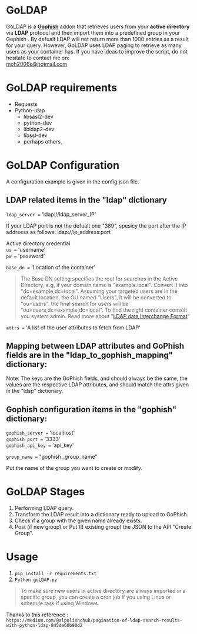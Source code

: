 # GoLDAP

GoLDAP is a **[Gophish](https://getgophish.com/)** addon that retrieves users from your **active directory** via **LDAP** protocol and then import them into a predefined group in your Gophish . By defualt LDAP will not return more than 1000 entries as a result for your query. However, GoLDAP uses LDAP paging to retrieve as many users as your container has. If you have ideas to improve the script, do not hesitate to contact me on:  
moh2006s@hotmail.com


# GoLDAP requirements 
 - Requests 
 - Python-ldap 
	 - libsasl2-dev 
	 - python-dev 
	 - libldap2-dev 
	 - libssl-dev
	 - perhaps others. 
 
# GoLDAP Configuration

A configuration example is given in the config.json file.

## LDAP related items in the "ldap" dictionary

`ldap_server =` 'ldap://ldap_server_IP'  

If your LDAP port is not the defualt one "389", spesicy the port after the IP addreess as follows:  ldap://ip_address:port

Active directory credential  
`us =`  'username'  
`pw =` 'password'  


`base_dn =`  'Location of the container'

>  The Base DN setting specifies the root for searches in the Active
> Directory, e.g, if your domain name is "example.local". Convert it
> into  "dc=example,dc=local". Assuming your  targeted users are in the
> default location, the OU named "Users", it will be converted  to
> "ou=users". the final search for users will be
> "ou=users,dc=example,dc=local". To find the right container consult you
> system admin. Read more about "[LDAP data Interchange
> Format](http://en.wikipedia.org/wiki/LDAP_Data_Interchange_Format)"

`attrs =`    'A list of the user attributes to fetch from LDAP'

## Mapping between LDAP attributes and GoPhish fields are in the "ldap_to_gophish_mapping" dictionary:

Note: The keys are the GoPhish fields, and should always be the same, the values are the respective
LDAP attributes, and should match the attrs given in the "ldap" dictionary.

## Gophish configuration items in the "gophish" dictionary:

`gophish_server =` 'localhost'  
`gophish_port =` '3333'  
`gophish_api_key =` 'api_key'  

`group_name =` "gophish _group_name"  

Put the name of the group you want to create or modify.  
 
# GoLDAP Stages

1. Performing LDAP query.
2. Transform the LDAP result into a dictionary ready to upload to GoPhish.
3. Check if a group with the given name already exists.
4. Post (if new group) or Put (if existing group) the JSON to the API "Create Group".

# Usage

1. `pip install -r requirements.txt`
2. `Python goLDAP.py`  

> To make sure new users in active directory are always imported in a
> specific group, you can create a cron job if you using Linux or
> schedule task if using Windows. 

 
 Thanks to this reference :  
 `https://medium.com/@alpolishchuk/pagination-of-ldap-search-results-with-python-ldap-845de60b90d2`


